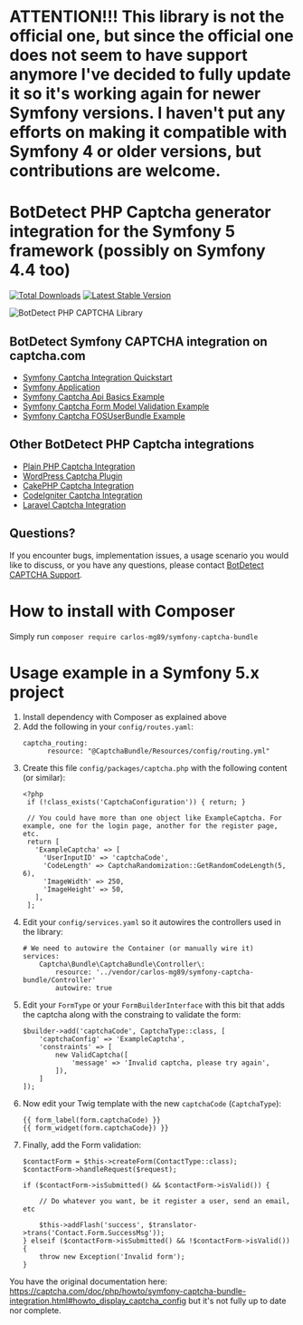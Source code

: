 # ATTENTION!!! This library is not the official one, but since the official one does not seem to have support anymore I've decided to fully update it so it's working again for newer Symfony versions. I haven't put any efforts on making it compatible with Symfony 4 or older versions, but contributions are welcome.


# BotDetect PHP Captcha generator integration for the Symfony 5 framework (possibly on Symfony 4.4 too)

[![Total Downloads](https://poser.pugx.org/carlos-mg89/symfony-captcha-bundle/downloads)](https://packagist.org/packages/carlos-mg89/symfony-captcha-bundle)
[![Latest Stable Version](https://poser.pugx.org/carlos-mg89/symfony-captcha-bundle/v/stable)](https://packagist.org/packages/carlos-mg89/symfony-captcha-bundle)

![BotDetect PHP CAPTCHA Library](https://captcha.com/images/help/screenshots/captcha-examples.png)


## BotDetect Symfony CAPTCHA integration on captcha.com

* [Symfony Captcha Integration Quickstart](https://captcha.com/doc/php/symfony-captcha-bundle-quickstart.html)
* [Symfony Application](https://captcha.com/doc/php/howto/symfony-captcha-bundle.html)
* [Symfony Captcha Api Basics Example](https://captcha.com/doc/php/examples/symfony-basic-captcha-bundle-example.html)
* [Symfony Captcha Form Model Validation Example](https://captcha.com/doc/php/examples/symfony-form-validation-captcha-bundle-example.html)
* [Symfony Captcha FOSUserBundle Example](https://captcha.com/doc/php/examples/symfony-fosuserbundle-captcha-example.html)


## Other BotDetect PHP Captcha integrations

* [Plain PHP Captcha Integration](https://captcha.com/doc/php/php-captcha-quickstart.html)
* [WordPress Captcha Plugin](https://captcha.com/doc/php/wordpress-captcha.html)
* [CakePHP Captcha Integration](https://captcha.com/doc/php/cakephp-captcha-quickstart.html)
* [CodeIgniter Captcha Integration](https://captcha.com/doc/php/codeigniter-captcha-quickstart.html)
* [Laravel Captcha Integration](https://captcha.com/doc/php/laravel-captcha-quickstart.html)


## Questions?

If you encounter bugs, implementation issues, a usage scenario you would like to discuss, or you have any questions, please contact [BotDetect CAPTCHA Support](http://captcha.com/support).

# How to install with Composer

Simply run `composer require carlos-mg89/symfony-captcha-bundle`

# Usage example in a Symfony 5.x project

1. Install dependency with Composer as explained above
2. Add the following in your `config/routes.yaml`:
   ```
   captcha_routing:
         resource: "@CaptchaBundle/Resources/config/routing.yml"
   ```
3. Create this file `config/packages/captcha.php` with the following content (or similar):
   ```
   <?php
    if (!class_exists('CaptchaConfiguration')) { return; }

    // You could have more than one object like ExampleCaptcha. For example, one for the login page, another for the register page, etc.
    return [
      'ExampleCaptcha' => [
        'UserInputID' => 'captchaCode',
        'CodeLength' => CaptchaRandomization::GetRandomCodeLength(5, 6),
        'ImageWidth' => 250,
        'ImageHeight' => 50,
      ],
    ];
   ```
 4. Edit your `config/services.yaml` so it autowires the controllers used in the library:
    ``` 
    # We need to autowire the Container (or manually wire it)
    services:
        Captcha\Bundle\CaptchaBundle\Controller\:
            resource: '../vendor/carlos-mg89/symfony-captcha-bundle/Controller'
            autowire: true
    ```
 5. Edit your `FormType` or your `FormBuilderInterface` with this bit that adds the captcha along with the constraing to validate the form:
    ```
    $builder->add('captchaCode', CaptchaType::class, [
        'captchaConfig' => 'ExampleCaptcha',
        'constraints' => [
            new ValidCaptcha([
                'message' => 'Invalid captcha, please try again',
            ]),
        ]
    ]);
    ```
 6. Now edit your Twig template with the new `captchaCode` (`CaptchaType`):
    ```
    {{ form_label(form.captchaCode) }}
    {{ form_widget(form.captchaCode}) }}
    ```
 7. Finally, add the Form validation:
    ```
    $contactForm = $this->createForm(ContactType::class);
    $contactForm->handleRequest($request);

    if ($contactForm->isSubmitted() && $contactForm->isValid()) {
        
        // Do whatever you want, be it register a user, send an email, etc

        $this->addFlash('success', $translator->trans('Contact.Form.SuccessMsg'));
    } elseif ($contactForm->isSubmitted() && !$contactForm->isValid()) {
        throw new Exception('Invalid form');
    }
    ```
 
 
 You have the original documentation here: https://captcha.com/doc/php/howto/symfony-captcha-bundle-integration.html#howto_display_captcha_config but it's not fully up to date nor complete.
